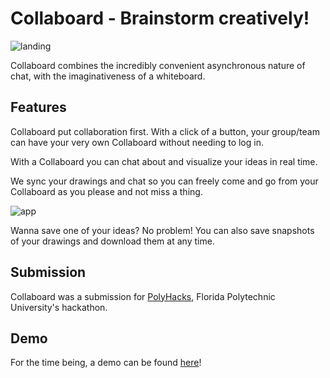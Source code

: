 # Collaboard - Brainstorm creatively!

![landing](http://i.imgur.com/A61YyuA.jpg)

Collaboard combines the incredibly convenient asynchronous nature of chat, with the imaginativeness of a whiteboard.

## Features

Collaboard put collaboration first. With a click of a button, your group/team can have your very own Collaboard without needing to log in.

With a Collaboard you can chat about and visualize your ideas in real time.

We sync your drawings and chat so you can freely come and go from your Collaboard as you please and not miss a thing.

![app](http://i.imgur.com/YuaU6gV.jpg)

Wanna save one of your ideas? No problem! You can also save snapshots of your drawings and download them at any time.

## Submission

Collaboard was a submission for [PolyHacks](polyhacks.com), Florida Polytechnic University's hackathon.

## Demo

For the time being, a demo can be found [here](http://containers.eastus2.cloudapp.azure.com:3000/)!
